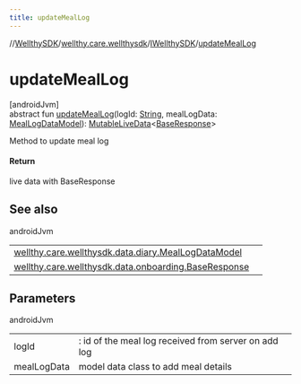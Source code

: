 ```yaml
---
title: updateMealLog
---
```

//[WellthySDK](../../../index.html)/[wellthy.care.wellthysdk](../index.html)/[IWellthySDK](index.html)/[updateMealLog](update-meal-log.html)



# updateMealLog



[androidJvm]\
abstract fun [updateMealLog](update-meal-log.html)(logId: [String](https://kotlinlang.org/api/latest/jvm/stdlib/kotlin/-string/index.html), mealLogData: [MealLogDataModel](../../wellthy.care.wellthysdk.data.diary/-meal-log-data-model/index.html)): [MutableLiveData](https://developer.android.com/reference/kotlin/androidx/lifecycle/MutableLiveData.html)&lt;[BaseResponse](../../wellthy.care.wellthysdk.data.onboarding/-base-response/index.html)&gt;



Method to update meal log



#### Return



live data with BaseResponse



## See also


androidJvm

| | |
|---|---|
| [wellthy.care.wellthysdk.data.diary.MealLogDataModel](../../wellthy.care.wellthysdk.data.diary/-meal-log-data-model/index.html) |  |
| [wellthy.care.wellthysdk.data.onboarding.BaseResponse](../../wellthy.care.wellthysdk.data.onboarding/-base-response/index.html) |  |



## Parameters


androidJvm

| | |
|---|---|
| logId | : id of the meal log received from server on add log |
| mealLogData | model data class to add meal details |




